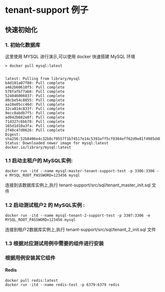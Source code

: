 # tenant-support 例子

## 快速初始化

### 1. 初始化数据库

这里使用 MYSQL 进行演示,可以使用 docker 快速搭建 MySQL 环境

```shell
> docker pull mysql:latest


latest: Pulling from library/mysql
b4d181a07f80: Pull complete 
a462b60610f5: Pull complete 
578fafb77ab8: Pull complete 
524046006037: Pull complete 
d0cbe54c8855: Pull complete 
aa18e05cc46d: Pull complete 
32ca814c833f: Pull complete 
9ecc8abdb7f5: Pull complete 
ad042b682e0f: Pull complete 
71d327c6bb78: Pull complete 
165d1d10a3fa: Pull complete 
2f40c47d0626: Pull complete 
Digest: sha256:52b8406e4c32b8cf0557f1b74517e14c5393aff5cf0384eff62d9e81f4985d4b
Status: Downloaded newer image for mysql:latest
docker.io/library/mysql:latest

```

### 1.1 启动主租户的 MySQL实例:

````shell
docker run -itd --name mysql-master-tenant-support-test -p 3306:3306 -e MYSQL_ROOT_PASSWORD=123456 mysql

````

连接到该数据库实例上,执行 tenant-support/src/sql/tenant_master_init.sql 文件

### 1.2 启动测试租户2 的 MySQL实例 :

````shell
docker run -itd --name mysql-tenant-2-support-test -p 3307:3306 -e MYSQL_ROOT_PASSWORD=123456 mysql

````

连接到租户2数据库实例上,执行 tenant-support/src/sql/tenant_2_init.sql 文件

### 1.3 根据对应测试用例中需要的组件进行安装

### 根据用例安装其它组件

#### Redis

````shell
docker pull redis:latest
docker run -itd --name redis-test -p 6379:6379 redis
````
